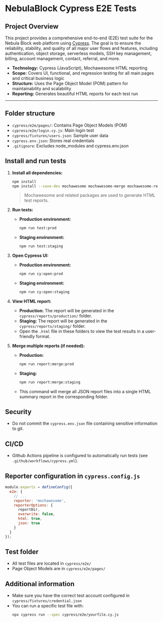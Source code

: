 # NebulaBlock Cypress E2E Tests

## Project Overview

This project provides a comprehensive end-to-end (E2E) test suite for the Nebula Block web platform using [Cypress](https://www.cypress.io/). The goal is to ensure the reliability, stability, and quality of all major user flows and features, including authentication, object storage, serverless models, SSH key management, billing, account management, contact, referral, and more.

- **Technology:** Cypress (JavaScript), Mochawesome HTML reporting
- **Scope:** Covers UI, functional, and regression testing for all main pages and critical business logic
- **Structure:** Uses the Page Object Model (POM) pattern for maintainability and scalability
- **Reporting:** Generates beautiful HTML reports for each test run

---

## Folder structure

- `cypress/e2e/pages/`: Contains Page Object Models (POM)
- `cypress/e2e/login.cy.js`: Main login test
- `cypress/fixtures/users.json`: Sample user data
- `cypress.env.json`: Stores real credentials
- `.gitignore`: Excludes node_modules and cypress.env.json

## Install and run tests

1. **Install all dependencies:**
   ```bash
   npm install
   npm install --save-dev mochawesome mochawesome-merge mochawesome-report-generator
   ```
   > Mochawesome and related packages are used to generate HTML test reports.

2. **Run tests:**
   - **Production environment:**
     ```bash
     npm run test:prod
     ```
   - **Staging environment:**
     ```bash
     npm run test:staging
     ```

3. **Open Cypress UI:**
   - **Production environment:**
     ```bash
     npm run cy:open:prod
     ```
   - **Staging environment:**
     ```bash
     npm run cy:open:staging
     ```

4. **View HTML report:**
   - **Production:** The report will be generated in the `cypress/reports/production/` folder.
   - **Staging:** The report will be generated in the `cypress/reports/staging/` folder.
   - Open the `.html` file in these folders to view the test results in a user-friendly format.

5. **Merge multiple reports (if needed):**
   - **Production:**
     ```bash
     npm run report:merge:prod
     ```
   - **Staging:**
     ```bash
     npm run report:merge:staging
     ```
   - This command will merge all JSON report files into a single HTML summary report in the corresponding folder.

## Security
- Do not commit the `cypress.env.json` file containing sensitive information to git.

## CI/CD
- Github Actions pipeline is configured to automatically run tests (see `.github/workflows/cypress.yml`).

## Reporter configuration in `cypress.config.js`
```js
module.exports = defineConfig({
  e2e: {
    // ...
    reporter: 'mochawesome',
    reporterOptions: {
      reportDir,
      overwrite: false,
      html: true,
      json: true
    }
  }
});
```

## Test folder
- All test files are located in `cypress/e2e/`
- Page Object Models are in `cypress/e2e/pages/`

## Additional information
- Make sure you have the correct test account configured in `cypress/fixtures/credential.json`
- You can run a specific test file with:
  ```bash
  npx cypress run --spec cypress/e2e/yourfile.cy.js
  ``` 
